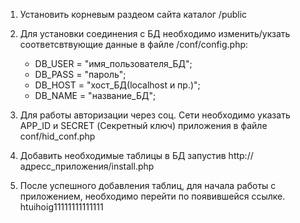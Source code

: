 1. Установить корневым раздеом сайта каталог /public
2. Для установки соединения с БД необходимо изменить/укзать соответсвтвующие данные в файле /conf/config.php: 

    +  DB_USER = "имя_пользователя_БД";
    +  DB_PASS = "пароль";
    +  DB_HOST = "хост_БД(localhost и пр.)";
    +  DB_NAME = "название_БД";   
 
3. Для работы авторизации через соц. Сети необходимо указать APP_ID и SECRET (Секретный ключ) приложения в файле  conf/hid_conf.php
4. Добавить необходимые таблицы в БД запустив http://адресс_приложения/install.php
5. После успешного добавления таблиц, для начала работы с приложением, необходимо перейти по появившейся ссылке.
htuihoig11111111111111
